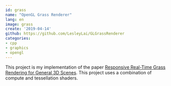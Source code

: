 ```yaml
---
id: grass
name: "OpenGL Grass Renderer"
lang: en
image: grass
create: '2019-04-14'
github: https://github.com/LesleyLai/GLGrassRenderer
categories:
- cpp
- graphics
- opengl
---
```


This project is my implementation of the paper [Responsive Real-Time Grass Rendering for General 3D Scenes](https://www.cg.tuwien.ac.at/research/publications/2017/JAHRMANN-2017-RRTG/JAHRMANN-2017-RRTG-draft.pdf). This project uses a combination of compute and tessellation shaders.
